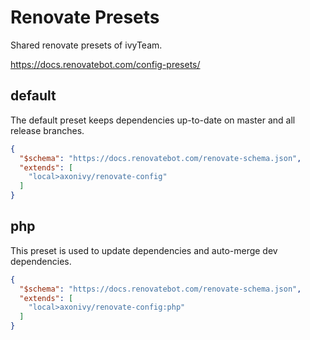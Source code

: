 # Renovate Presets

Shared renovate presets of ivyTeam.

https://docs.renovatebot.com/config-presets/


## default

The default preset keeps dependencies up-to-date on master and all release
branches.

```json
{
  "$schema": "https://docs.renovatebot.com/renovate-schema.json",
  "extends": [
    "local>axonivy/renovate-config"
  ]
}
```

## php

This preset is used to update dependencies and auto-merge dev dependencies.

```json
{
  "$schema": "https://docs.renovatebot.com/renovate-schema.json",
  "extends": [
    "local>axonivy/renovate-config:php"
  ]
}
```
